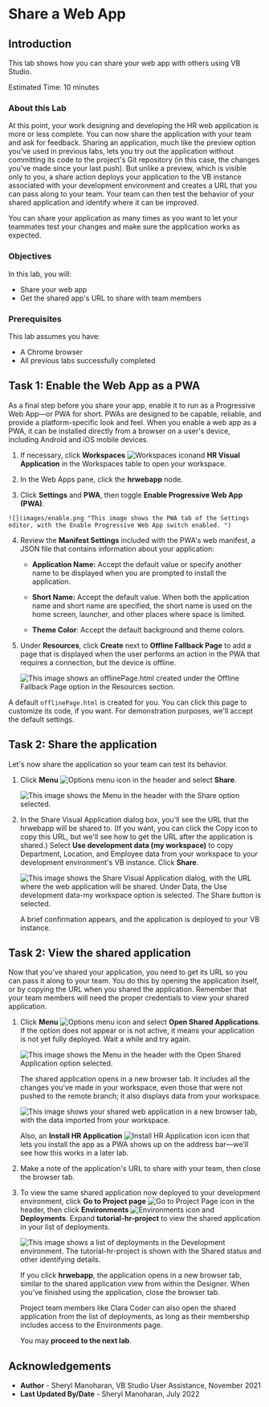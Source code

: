 # Share a Web App

## Introduction

This lab shows how you can share your web app with others using VB Studio.

Estimated Time: 10 minutes

### About this Lab
At this point, your work designing and developing the HR web application is more or less complete. You can now share the application with your team and ask for feedback. Sharing an application, much like the preview option you've used in previous labs, lets you try out the application without committing its code to the project's Git repository (in this case, the changes you've made since your last push). But unlike a preview, which is visible only to you, a share action deploys your application to the VB instance associated with your development environment and creates a URL that you can pass along to your team. Your team can then test the behavior of your shared application and identify where it can be improved.

You can share your application as many times as you want to let your teammates test your changes and make sure the application works as expected.

### Objectives
In this lab, you will:
* Share your web app
* Get the shared app's URL to share with team members

### Prerequisites

This lab assumes you have:
* A Chrome browser
* All previous labs successfully completed

## Task 1: Enable the Web App as a PWA

As a final step before you share your app, enable it to run as a Progressive Web App—or PWA for short. PWAs are designed to be capable, reliable, and provide a platform-specific look and feel. When you enable a web app as a PWA, it can be installed directly from a browser on a user's device, including Android and iOS mobile devices.

1.  If necessary, click **Workspaces** ![Workspaces icon](images/vbs-workspaces-icon.png)and **HR Visual Application** in the Workspaces table to open your workspace.

2.  In the Web Apps pane, click the **hrwebapp** node.

3.   Click **Settings** and **PWA**, then toggle **Enable Progressive Web App (PWA)**.

    ![](images/enable.png "This image shows the PWA tab of the Settings editor, with the Enable Progressive Web App switch enabled. ")

4.  Review the **Manifest Settings** included with the PWA's web manifest, a JSON file that contains information about your application:

    -   **Application Name:** Accept the default value or specify another name to be displayed when you are prompted to install the application.  

    -   **Short Name:** Accept the default value. When both the application name and short name are specified, the short name is used on the home screen, launcher, and other places where space is limited.

    -   **Theme Color**: Accept the default background and theme colors.
5. Under **Resources**, click **Create** next to **Offline Fallback Page** to add a page that is displayed when the user performs an action in the PWA that requires a connection, but the device is offline.

    ![](images/offlinepage.png "This image shows an offlinePage.html created under the Offline Fallback Page option in the Resources section. ")

  A default `offlinePage.html` is created for you. You can click this page to customize its code, if you want. For demonstration purposes, we'll accept the default settings.

## Task 2: Share the application

Let's now share the application so your team can test its behavior.

1.  Click **Menu** ![Options menu icon](images/options-header-menu.png) in the header and select **Share**.

    ![](images/share.png "This image shows the Menu in the header with the Share option selected.")

2.  In the Share Visual Application dialog box, you'll see the URL that the hrwebapp will be shared to. (If you want, you can click the Copy icon to copy this URL, but we'll see how to get the URL after the application is shared.) Select **Use development data (my workspace)** to copy Department, Location, and Employee data from your workspace to your development environment's VB instance. Click **Share**.

    ![](images/share-application.png "This image shows the Share Visual Application dialog, with the URL where the web application will be shared. Under Data, the Use development data-my workspace  option is selected. The Share button is selected.")

    A brief confirmation appears, and the application is deployed to your VB instance.


## Task 2: View the shared application

Now that you've shared your application, you need to get its URL so you can pass it along to your team. You do this by opening the application itself, or by copying the URL when you shared the application. Remember that your team members will need the proper credentials to view your shared application.

1.  Click **Menu** ![Options menu icon](images/options-header-menu.png) and select **Open Shared Applications**. If the option does not appear or is not active, it means your application is not yet fully deployed. Wait a while and try again.

    ![](images/open-shared-application.png "This image shows the Menu in the header with the Open Shared Application option selected.")

    The shared application opens in a new browser tab. It includes all the changes you've made in your workspace, even those that were not pushed to the remote branch; it also displays data from your workspace.

    ![](images/open-shared-application-result.png "This image shows your shared web application in a new browser tab, with the data imported from your workspace.")

    Also, an **Install HR Application** ![Install HR Application icon](images/install-app-icon.png) icon that lets you install the app as a PWA shows up on the address bar—we'll see how this works in a later lab.

2.  Make a note of the application's URL to share with your team, then close the browser tab.
3.  To view the same shared application now deployed to your development environment, click **Go to Project page** ![Go to Project Page icon](images/go-to-project-home-icon.png) in the header, then click **Environments** ![Environments icon](images/vbs-environments-icon.png) and **Deployments**. Expand **tutorial-hr-project** to view the shared application in your list of deployments.

    ![](images/shared-deployment.png "This image shows a list of deployments in the Development environment. The tutorial-hr-project is shown with the Shared status and other identifying details.")

    If you click **hrwebapp**, the application opens in a new browser tab, similar to the shared application view from within the Designer. When you've finished using the application, close the browser tab.

    Project team members like Clara Coder can also open the shared application from the list of deployments, as long as their membership includes access to the Environments page.

    You may **proceed to the next lab**.

## Acknowledgements
* **Author** - Sheryl Manoharan, VB Studio User Assistance, November 2021
* **Last Updated By/Date** - Sheryl Manoharan, July 2022
